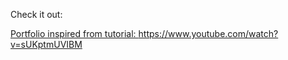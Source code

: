 

Check it out:
<a href="https://goncaloprates.vercel.app/"/>

Portfolio inspired from tutorial: https://www.youtube.com/watch?v=sUKptmUVIBM
